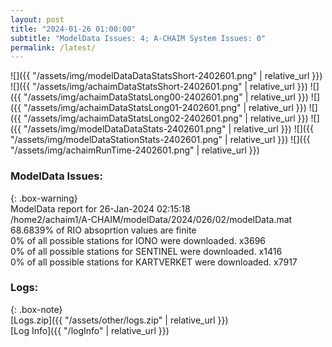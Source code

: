 ```yaml
---
layout: post
title: "2024-01-26 01:00:00"
subtitle: "ModelData Issues: 4; A-CHAIM System Issues: 0"
permalink: /latest/
---
```


![]({{ "/assets/img/modelDataDataStatsShort-2402601.png" | relative_url }})
![]({{ "/assets/img/achaimDataStatsShort-2402601.png" | relative_url }})
![]({{ "/assets/img/achaimDataStatsLong00-2402601.png" | relative_url }})
![]({{ "/assets/img/achaimDataStatsLong01-2402601.png" | relative_url }})
![]({{ "/assets/img/achaimDataStatsLong02-2402601.png" | relative_url }})
![]({{ "/assets/img/modelDataDataStats-2402601.png" | relative_url }})
![]({{ "/assets/img/modelDataStationStats-2402601.png" | relative_url }})
![]({{ "/assets/img/achaimRunTime-2402601.png" | relative_url }})


### ModelData Issues:  
  
{: .box-warning}  
 ModelData report for 26-Jan-2024 02:15:18   
 /home2/achaim1/A-CHAIM/modelData/2024/026/02/modelData.mat   
 68.6839% of RIO absoprtion values are finite   
 0% of all possible stations for IONO were downloaded. x3696   
 0% of all possible stations for SENTINEL were downloaded. x1416   
 0% of all possible stations for KARTVERKET were downloaded. x7917   
  


### Logs:  
  
{: .box-note}  
[Logs.zip]({{ "/assets/other/logs.zip" | relative_url }})  
[Log Info]({{ "/logInfo" | relative_url }})  
